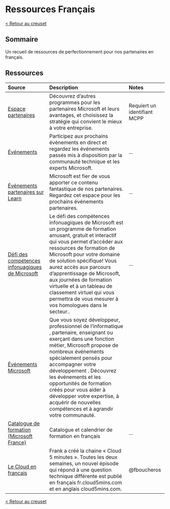 # Ressources Français

[< Retour au creuset ](./)

## Sommaire

Un recueil de ressources de perfectionnement pour nos partenaires en français.

## Ressources

Source | Description | Notes
:----- | :---------- | :----
[Espace partenaires](https://partner.microsoft.com/fr-FR) | Découvrez d’autres programmes pour les partenaires Microsoft et leurs avantages, et choisissez la stratégie qui convient le mieux à votre entreprise. | Requiert un identifiant MCPP
[Événements](https://docs.microsoft.com/fr-ca/events/) | Participez aux prochains événements en direct et regardez les événements passés mis à disposition par la communauté technique et les experts Microsoft. | ...
[Événements partenaires sur Learn](https://docs.microsoft.com/fr-ca/events/learn-events/Partner-Events/) | Microsoft est fier de vous apporter ce contenu fantastique de nos partenaires. Regardez cet espace pour les prochains événements partenaires.| ...
[Défi des compétences infonuagiques de Microsoft ](https://www.microsoft.com/fr-ca/sites/cloud-skills-challenge/) |Le défi des compétences infonuagiques de Microsoft est un programme de formation amusant, gratuit et interactif qui vous permet d’accéder aux ressources de formation de Microsoft pour votre domaine de solution spécifique! Vous aurez accès aux parcours d’apprentissage de Microsoft, aux journées de formation virtuelle et à un tableau de classement virtuel qui vous permettra de vous mesurer à vos homologues dans le secteur..|...
[Événements Microsoft](https://events.microsoft.com/fr-fr/allevents?language=Fran%C3%A7ais&clientTimeZone=1&startTime=07:00&endTime=11:00)|Que vous soyez développeur, professionnel de l’informatique , partenaire, enseignant ou exerçant dans une fonction métier, Microsoft propose de nombreux événements spécialement pensés pour accompagner votre développement . Découvrez les événements et les opportunités de formation créés pour vous aider à développer votre expertise, à acquérir de nouvelles compétences et à agrandir votre communauté.
[Catalogue de formation (Microsoft France)](http://aka.ms/FormationsPartenaires) | Catalogue et calendrier de formation en français | ...
[Le Cloud en francais](https://www.cloudenfrancais.com/) | Frank a créé la chaine « Cloud 5 minutes ». Toutes les deux semaines, un nouvel épisode qui répond à une question technique différente est publié en français fr.cloud5mins.com et en anglais cloud5mins.com. | @fboucheros
[< Retour au creuset](./)

